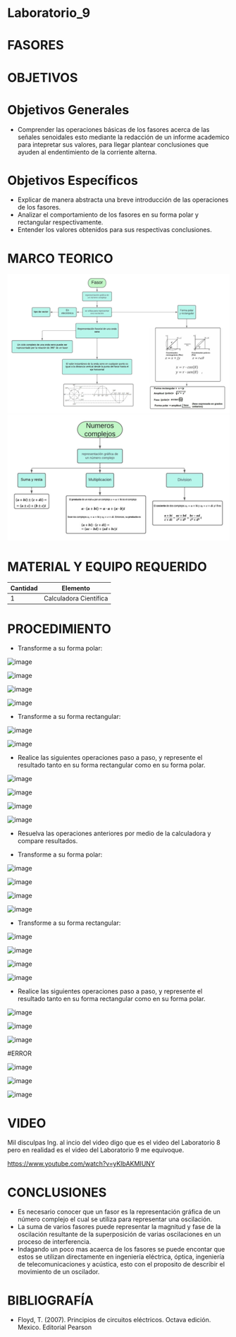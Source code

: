 # Laboratorio_9

# FASORES 

# OBJETIVOS

# Objetivos Generales

- Comprender las operaciones básicas de los fasores acerca de las señales senoidales esto mediante la redacción de un informe academico para intepretar sus valores, para llegar plantear conclusiones que ayuden al endentimiento de la corriente alterna.
# Objetivos Específicos
- Explicar de manera abstracta una breve introducción de las operaciones de los fasores.
- Analizar el comportamiento de  los fasores en su forma polar y rectangular respectivamente.
- Entender los valores obtenidos para sus respectivas conclusiones. 
# MARCO TEORICO
![](https://github.com/jamora9/Laboratorio_9/blob/main/IMA/8.jpeg)
![](https://github.com/jamora9/Laboratorio_9/blob/main/IMA/9.jpeg)
# MATERIAL Y EQUIPO REQUERIDO

|Cantidad|Elemento|
|--------|--------|
|1|Calculadora Científica|

# PROCEDIMIENTO

- Transforme a su forma polar:

![image](https://user-images.githubusercontent.com/93900233/155159114-c9f7c7ca-1a30-48aa-b92a-19d6107351d0.png)

![image](https://user-images.githubusercontent.com/93900233/155153694-d7f8e8d6-5ac3-4e30-95a4-1ec01ffb24c9.png)

![image](https://user-images.githubusercontent.com/93900233/155158904-e030e779-748b-4fcf-9bac-fd57a02f28a3.png)

![image](https://user-images.githubusercontent.com/93900233/155153767-8d97f987-4c40-4502-9612-a143845744c8.png)

- Transforme a su forma rectangular:

![image](https://user-images.githubusercontent.com/93900233/155153843-a9c9bb76-2383-4209-8511-146863e05f10.png)

![image](https://user-images.githubusercontent.com/93899422/155166179-abc5c2f9-b6b2-4f32-8f96-df4ab441110d.png)

- Realice las siguientes operaciones paso a paso, y represente el resultado tanto en su forma rectangular como en su forma polar.

![image](https://user-images.githubusercontent.com/93900233/155153943-403fde7e-37f3-47ba-b764-9cc59ba9493e.png)

![image](https://user-images.githubusercontent.com/93900233/155153969-1b268b48-a8cb-4b37-9c1f-c51dbf675e03.png)

![image](https://user-images.githubusercontent.com/93899422/155167078-95c12826-96b6-423a-b12a-04c68b47aec1.png)

![image](https://user-images.githubusercontent.com/93899422/155167120-0196947e-de4e-4154-ad62-2fd760ce1247.png)

- Resuelva las operaciones anteriores por medio de la calculadora y compare resultados.

- Transforme a su forma polar:

![image](https://user-images.githubusercontent.com/93899422/155164901-72d7a012-1719-48d4-a100-f886ad8d5b16.png)

![image](https://user-images.githubusercontent.com/93899422/155164958-f42dbccc-3d8b-4d5e-8cbe-2a1783098d9a.png)

![image](https://user-images.githubusercontent.com/93899422/155165075-068c494f-ca0b-417a-8fd1-4771ad7f84c1.png)

![image](https://user-images.githubusercontent.com/93899422/155165290-dc7b893d-ce52-4a89-bbe2-bd5d95a1658f.png)

- Transforme a su forma rectangular:

![image](https://user-images.githubusercontent.com/93899422/155165516-3ce4dcff-cc09-4a10-8954-c6ff49582ce2.png)

![image](https://user-images.githubusercontent.com/93899422/155165565-fb3823a2-cccb-488d-bd1c-3743f363fd9d.png)

![image](https://user-images.githubusercontent.com/93899422/155165753-6f1c551c-743b-4226-b934-b0b95e8a7c43.png)

![image](https://user-images.githubusercontent.com/93899422/155166242-f80efce4-f9d2-48a8-b951-4d19e9a8571a.png)

- Realice las siguientes operaciones paso a paso, y represente el resultado tanto en su forma rectangular como en su forma polar.

![image](https://user-images.githubusercontent.com/93899422/155164082-8880b4aa-8822-400f-8c8b-4485a589a37a.png)

![image](https://user-images.githubusercontent.com/93899422/155164146-6ec65e5b-16a5-4de6-bb9c-db41bd3b86b2.png)

![image](https://user-images.githubusercontent.com/93899422/155164193-21ebe5f4-2a44-4170-bea6-8e8bce43b88a.png)

#ERROR 

![image](https://user-images.githubusercontent.com/93899422/155168063-f4c6b332-733e-45a8-9f71-1f2928a1e002.png)

![image](https://user-images.githubusercontent.com/93899422/155168103-f9a0291a-65fc-468b-8afb-71c07b9d121f.png)

![image](https://user-images.githubusercontent.com/93899422/155168136-a4b95b36-3c6b-4540-a462-80e9666d4374.png)

# VIDEO

Mil disculpas Ing. al incio del video digo que es el video del Laboratorio 8 pero en realidad es el video del Laboratorio 9 me equivoque.

https://www.youtube.com/watch?v=yKIbAKMIUNY

# CONCLUSIONES

- Es necesario conocer que un fasor es la representación gráfica de un número complejo el cual se utiliza para representar una oscilación.
- La suma de varios fasores puede representar la magnitud y fase de la oscilación resultante de la superposición de varias oscilaciones en un proceso de interferencia.
- Indagando un poco mas acaerca de los fasores se puede encontar que estos se utilizan directamente en ingeniería eléctrica, óptica, ingeniería de telecomunicaciones y acústica, esto con el proposito de describir el movimiento de un oscilador.

# BIBLIOGRAFÍA
  - Floyd, T. (2007). Principios de circuitos eléctricos. Octava edición. Mexico. Editorial Pearson
